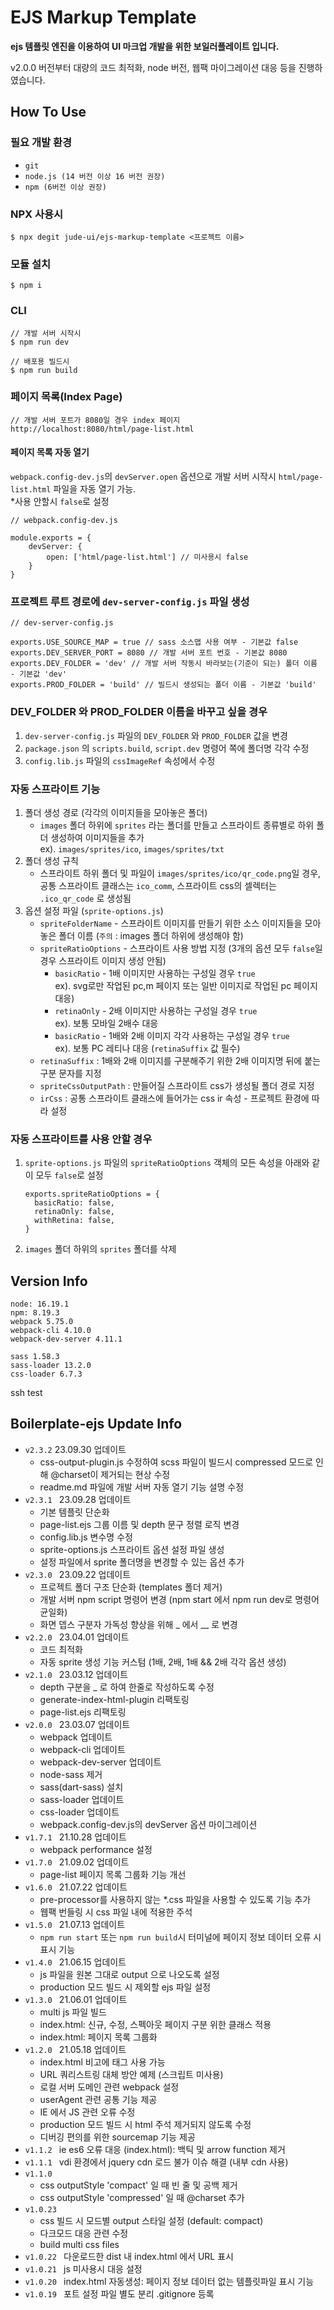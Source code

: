 # EJS Markup Template
**ejs 템플릿 엔진을 이용하여 UI 마크업 개발을 위한 보일러플레이트 입니다.**

v2.0.0 버전부터 대량의 코드 최적화, node 버전, 웹팩 마이그레이션 대응 등을 진행하였습니다.

## How To Use

### 필요 개발 환경
- `git`
- `node.js (14 버전 이상 16 버전 권장)`
- `npm (6버전 이상 권장)`

### NPX 사용시
```
$ npx degit jude-ui/ejs-markup-template <프로젝트 이름>
```

### 모듈 설치
```
$ npm i
```
### CLI
```
// 개발 서버 시작시
$ npm run dev

// 배포용 빌드시
$ npm run build
```

### 페이지 목록(Index Page)

```
// 개발 서버 포트가 8080일 경우 index 페이지
http://localhost:8080/html/page-list.html
```

#### 페이지 목록 자동 열기
`webpack.config-dev.js`의 `devServer.open` 옵션으로 개발 서버 시작시 `html/page-list.html` 파일을 자동 열기 가능.<br>
*사용 안할시 `false`로 설정

```
// webpack.config-dev.js

module.exports = {
    devServer: {
        open: ['html/page-list.html'] // 미사용시 false
    }
}
```

### 프로젝트 루트 경로에 `dev-server-config.js` 파일 생성
```
// dev-server-config.js

exports.USE_SOURCE_MAP = true // sass 소스맵 사용 여부 - 기본값 false
exports.DEV_SERVER_PORT = 8080 // 개발 서버 포트 번호 - 기본값 8080
exports.DEV_FOLDER = 'dev' // 개발 서버 작동시 바라보는(기준이 되는) 폴더 이름 - 기본값 'dev'
exports.PROD_FOLDER = 'build' // 빌드시 생성되는 폴더 이름 - 기본값 'build'
```

### DEV_FOLDER 와 PROD_FOLDER 이름을 바꾸고 싶을 경우
1. `dev-server-config.js` 파일의 `DEV_FOLDER` 와 `PROD_FOLDER` 값을 변경
2. `package.json` 의 `scripts.build`, `script.dev` 명령어 쪽에 폴더명 각각 수정
3. `config.lib.js` 파일의 `cssImageRef` 속성에서 수정

### 자동 스프라이트 기능
1. 폴더 생성 경로 (각각의 이미지들을 모아놓은 폴더)
    - `images` 폴더 하위에 `sprites` 라는 폴더를 만들고 스프라이트 종류별로 하위 폴더 생성하여 이미지들을 추가<br>ex). `images/sprites/ico`, `images/sprites/txt`
2. 폴더 생성 규칙
    - 스프라이트 하위 폴더 및 파일이 `images/sprites/ico/qr_code.png`일 경우, 공통 스프라이트 클래스는 `ico_comm`, 스프라이트 css의 셀렉터는 `.ico_qr_code` 로 생성됨
3. 옵션 설정 파일 (`sprite-options.js`)
    - `spriteFolderName` - 스프라이트 이미지를 만들기 위한 소스 이미지들을 모아놓은 폴더 이름 (`주의` : images 폴더 하위에 생성해야 함)
    - `spriteRatioOptions` - 스프라이트 사용 방법 지정 (3개의 옵션 모두 `false`일 경우 스프라이트 이미지 생성 안됨)
        - `basicRatio` - 1배 이미지만 사용하는 구성일 경우 `true`<br>ex). svg로만 작업된 pc,m 페이지 또는 일반 이미지로 작업된 pc 페이지 대응)
        - `retinaOnly` - 2배 이미지만 사용하는 구성일 경우 `true`<br>ex). 보통 모바일 2배수 대응
        - `basicRatio` - 1배와 2배 이미지 각각 사용하는 구성일 경우 `true`<br>ex). 보통 PC 레티나 대응 (`retinaSuffix` 값 필수)
    - `retinaSuffix` :  1배와 2배 이미지를 구분해주기 위한 2배 이미지명 뒤에 붙는 구분 문자를 지정
    - `spriteCssOutputPath` : 만들어질 스프라이트 css가 생성될 폴더 경로 지정
    - `irCss` : 공통 스프라이트 클래스에 들어가는 css ir 속성 - 프로젝트 환경에 따라 설정

### 자동 스프라이트를 사용 안할 경우
1. `sprite-options.js` 파일의 `spriteRatioOptions` 객체의 모든 속성을 아래와 같이 모두 `false`로 설정

    ```
    exports.spriteRatioOptions = {
      basicRatio: false,
      retinaOnly: false,
      withRetina: false,
    }
    ```
2. `images` 폴더 하위의 `sprites` 폴더를 삭제

## Version Info
```
node: 16.19.1
npm: 8.19.3
webpack 5.75.0
webpack-cli 4.10.0
webpack-dev-server 4.11.1

sass 1.58.3
sass-loader 13.2.0
css-loader 6.7.3
```
ssh test
## Boilerplate-ejs Update Info
- `v2.3.2` 23.09.30 업데이트
    - css-output-plugin.js 수정하여 scss 파일이 빌드시 compressed 모드로 인해 @charset이 제거되는 현상 수정
    - readme.md 파일에 개발 서버 자동 열기 기능 설명 수정
- `v2.3.1 ` 23.09.28 업데이트
    - 기본 템플릿 단순화
    - page-list.ejs 그룹 이름 및 depth 문구 정렬 로직 변경
    - config.lib.js 변수명 수정
    - sprite-options.js 스프라이트 옵션 설정 파일 생성
    - 설정 파일에서 sprite 폴더명을 변경할 수 있는 옵션 추가
- `v2.3.0 ` 23.09.22 업데이트
    - 프로젝트 폴더 구조 단순화 (templates 폴더 제거)
    - 개발 서버 npm script 명령어 변경 (npm start 에서 npm run dev로 명령어 균일화)
    - 화면 뎁스 구분자 가독성 향상을 위해 _ 에서 __ 로 변경
- `v2.2.0 ` 23.04.01 업데이트
    - 코드 최적화
    - 자동 sprite 생성 기능 커스텀 (1배, 2배, 1배 && 2배 각각 옵션 생성)
- `v2.1.0 ` 23.03.12 업데이트
    - depth 구분을 _ 로 하여 한줄로 작성하도록 수정
    - generate-index-html-plugin 리팩토링
    - page-list.ejs 리팩토링
- `v2.0.0 ` 23.03.07 업데이트
    - webpack 업데이트
    - webpack-cli 업데이트
    - webpack-dev-server 업데이트
    - node-sass 제거
    - sass(dart-sass) 설치
    - sass-loader 업데이트
    - css-loader 업데이트
    - webpack.config-dev.js의 devServer 옵션 마이그레이션
- `v1.7.1 ` 21.10.28 업데이트
    - webpack performance 설정
- `v1.7.0 ` 21.09.02 업데이트
    - page-list 페이지 목록 그룹화 기능 개선
- `v1.6.0 ` 21.07.22 업데이트
    - pre-processor를 사용하지 않는 *.css 파일을 사용할 수 있도록 기능 추가
    - 웹팩 번들링 시 css 파일 내에 적용한 주석
- `v1.5.0 ` 21.07.13 업데이트
    - `npm run start` 또는 `npm run build`시 터미널에 페이지 정보 데이터 오류 시 표시 기능
- `v1.4.0 ` 21.06.15 업데이트
    - js 파일을 원본 그대로 output 으로 나오도록 설정
    - production 모드 빌드 시 제외할 ejs 파일 설정
- `v1.3.0 ` 21.06.01 업데이트
    - multi js 파일 빌드
    - index.html: 신규, 수정, 스펙아웃 페이지 구분 위한 클래스 적용
    - index.html: 페이지 목록 그룹화
- `v1.2.0 ` 21.05.18 업데이트
    - index.html 비고에 태그 사용 가능
    - URL 쿼리스트링 대체 방안 예제 (스크립트 미사용)
    - 로컬 서버 도메인 관련 webpack 설정
    - userAgent 관련 공통 기능 제공
    - IE 에서 JS 관련 오류 수정
    - production 모드 빌드 시 html 주석 제거되지 않도록 수정
    - 디버깅 편의를 위한 sourcemap 기능 제공
- `v1.1.2 ` ie es6 오류 대응 (index.html): 백틱 및 arrow function 제거
- `v1.1.1 ` vdi 환경에서 jquery cdn 로드 불가 이슈 해결 (내부 cdn 사용)
- `v1.1.0 `
    - css outputStyle 'compact' 일 때 빈 줄 및 공백 제거
    - css outputStyle 'compressed' 일 때 @charset 추가
- `v1.0.23 `
    - css 빌드 시 모드별 output 스타일 설정 (default: compact)
    - 다크모드 대응 관련 수정
    - build multi css files
- `v1.0.22 ` 다운로드한 dist 내 index.html 에서 URL 표시
- `v1.0.21 ` js 미사용시 대응 설정
- `v1.0.20 ` index.html 자동생성: 페이지 정보 데이터 없는 템플릿파일 표시 기능
- `v1.0.19 ` 포트 설정 파일 별도 분리 .gitignore 등록